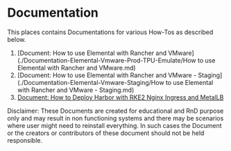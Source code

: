 # Documentation
This places contains Documentations for various How-Tos as described below.

1. [Document: How to use Elemental with Rancher and VMware](./Documentation-Elemental-Vmware-Prod-TPU-Emulate/How to use Elemental with Rancher and VMware.md)
2. [Document: How to use Elemental with Rancher and VMware - Staging](./Documentation-Elemental-Vmware-Staging/How to use Elemental with Rancher and VMware - Staging.md)
3. [Document: How to Deploy Harbor with RKE2 Nginx Ingress and MetalLB](./Documentation-Harbor-RKE2-Nginx-Ingress-MetalLB/Harbor-with-RKE2-Persistentvolume-Ingress-MetalLB.md)

Disclaimer: These Documents are created for educational and RnD purpose only and may result in non functioning systems and there may be scenarios where user might need to reinstall everything. In such cases the Document or the creators or contributors of these document should not be held responsible.
